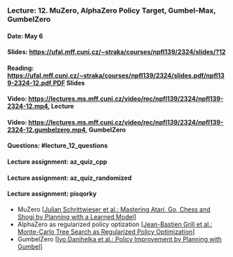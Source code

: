 ### Lecture: 12. MuZero, AlphaZero Policy Target, Gumbel-Max, GumbelZero
#### Date: May 6
#### Slides: https://ufal.mff.cuni.cz/~straka/courses/npfl139/2324/slides/?12
#### Reading: https://ufal.mff.cuni.cz/~straka/courses/npfl139/2324/slides.pdf/npfl139-2324-12.pdf,PDF Slides
#### Video: https://lectures.ms.mff.cuni.cz/video/rec/npfl139/2324/npfl139-2324-12.mp4, Lecture
#### Video: https://lectures.ms.mff.cuni.cz/video/rec/npfl139/2324/npfl139-2324-12.gumbelzero.mp4, GumbelZero
#### Questions: #lecture_12_questions
#### Lecture assignment: az_quiz_cpp
#### Lecture assignment: az_quiz_randomized
#### Lecture assignment: pisqorky

- MuZero [[Julian Schrittwieser et al.: Mastering Atari, Go, Chess and Shogi by Planning with a Learned Model](https://arxiv.org/abs/1911.08265)]
- AlphaZero as regularized policy optization [[Jean-Bastien Grill et al.: Monte-Carlo Tree Search as Regularized Policy Optimization](https://arxiv.org/abs/2007.12509)]
- GumbelZero [[Ivo Danihelka et al.: Policy Improvement by Planning with Gumbel](https://openreview.net/pdf?id=bERaNdoegnO)]
